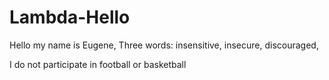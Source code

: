 # Lambda-Hello


Hello my name is Eugene, 
Three words: insensitive, insecure, discouraged,

I do not participate in football or basketball

